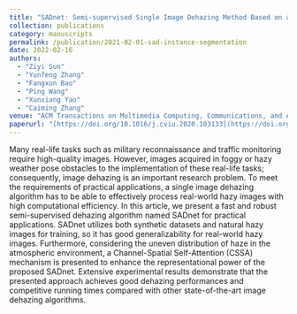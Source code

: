 ```yaml
---
title: "SADnet: Semi-supervised Single Image Dehazing Method Based on an Attention Mechanism"
collection: publications
category: manuscripts
permalink: /publication/2021-02-01-sad-instance-segmentation
date: 2022-02-16 
authors:
  - "Ziyi Sun"
  - "Yunfeng Zhang"
  - "Fangxun Bao"
  - "Ping Wang"
  - "Xunxiang Yao"
  - "Caiming Zhang"
venue: "ACM Transactions on Multimedia Computing, Communications, and Applications"
paperurl: "[https://doi.org/10.1016/j.cviu.2020.103133](https://doi.org/10.1145/3478457)"
---
```



Many real-life tasks such as military reconnaissance and traffic monitoring require high-quality images. However, images acquired in foggy or hazy weather pose obstacles to the implementation of these real-life tasks; consequently, image dehazing is an important research problem. To meet the requirements of practical applications, a single image dehazing algorithm has to be able to effectively process real-world hazy images with high computational efficiency. In this article, we present a fast and robust semi-supervised dehazing algorithm named SADnet for practical applications. SADnet utilizes both synthetic datasets and natural hazy images for training, so it has good generalizability for real-world hazy images. Furthermore, considering the uneven distribution of haze in the atmospheric environment, a Channel-Spatial Self-Attention (CSSA) mechanism is presented to enhance the representational power of the proposed SADnet. Extensive experimental results demonstrate that the presented approach achieves good dehazing performances and competitive running times compared with other state-of-the-art image dehazing algorithms.
